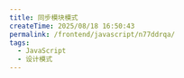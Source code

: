 ```yaml
---
title: 同步模块模式
createTime: 2025/08/18 16:50:43
permalink: /frontend/javascript/n77ddrqa/
tags:
  - JavaScript
  - 设计模式
---
```

